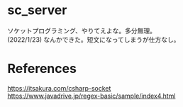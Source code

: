 # sc_server
ソケットプログラミング、やりてえよな。多分無理。<br>
(2022/1/23) なんかできた。短文になってしまうが仕方なし。

# References
https://itsakura.com/csharp-socket<br>
https://www.javadrive.jp/regex-basic/sample/index4.html
